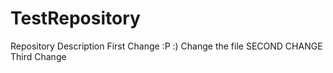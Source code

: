 # TestRepository
Repository Description
First Change :P :)
Change the file
SECOND CHANGE
Third Change
